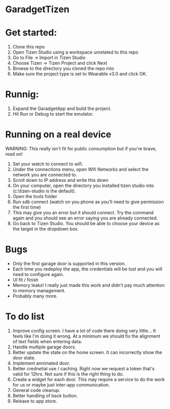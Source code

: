 # GaradgetTizen

# Get started:
1) Clone this repo
2) Open Tizen Studio using a workspace unrelated to this repo
3) Go to File -> Import in Tizen Studio
4) Choose Tizen -> Tizen Project and click Next
5) Browse to the directory you cloned the repo into
6) Make sure the project type is set to Wearable v3.0 and click OK.

# Runnig:
1) Expand the GaradgetApp and build the project.
2) Hit Run or Debug to start the emulator.

# Running on a real device
WARNING: This really isn't fit for public consumption but if you're brave, read on!
1) Set your watch to connect to wifi. 
2) Under the connections menu, open Wifi Networks and select the network you are connected to.
3) Scroll down to IP address and write this down
4) On your computer, open the directory you installed tizen studio into (c:\tizen-studio is the default).
5) Open the tools folder
6) Run sdb connect <ipaddress> (watch on you phone as you'll need to give permission the first time)
7) This may give you an error but it should connect. Try the command again and you should see an error saying you are already connected.
8) Go back to Tizen Studio. You should be able to choose your device as the target in the dropdown box.

# Bugs
- Only the first garage door is supported in this version.
- Each time you redeploy the app, the credentials will be lost and you will need to configure again.
- UI fit / finish
- Memory leaks! I really just made this work and didn't pay much attention to memory management.
- Probably many more.

# To do list
1) Improve config screen. I have a lot of code there doing very little... It feels like I'm doing it wrong. At a minimum we should fix the alignment of text fields when entering data.
2) Handle multiple garage doors.
3) Better update the state on the home screen. It can incorrectly show the door state.
4) Implement annimated door.
5) Better crednetial use / caching. Right now we request a token that's valid for 12hrs. Not sure if this is the right thing to do.
6) Create a widget for each door. This may require a service to do the work for us or maybe just inter-app communication.
7) General code cleanup.
8) Better handling of back button.
9) Release to app store.